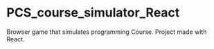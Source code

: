 # PCS_course_simulator_React
Browser game that simulates programming Course. Project made with React. 

